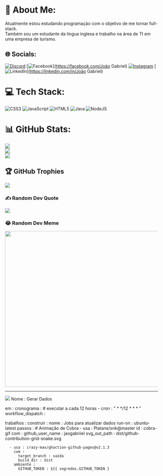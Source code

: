 # 💫 About Me:
Atualmente estou estudando programação com o objetivo de me tornar full-stack. <br>Também sou um estudante da língua inglesa e trabalho na  área de TI em uma empresa de turismo.


## 🌐 Socials:
[![Discord](https://img.shields.io/badge/Discord-%237289DA.svg?logo=discord&logoColor=white)](htttps://discord.gg/#4642) [![Facebook](https://img.shields.io/badge/Facebook-%231877F2.svg?logo=Facebook&logoColor=white)](https://facebook.com/João Gabriel) [![Instagram](https://img.shields.io/badge/Instagram-%23E4405F.svg?logo=Instagram&logoColor=white)](https://instagram.com/jgabriiell03) [![LinkedIn](https://img.shields.io/badge/LinkedIn-%230077B5.svg?logo=linkedin&logoColor=white)](https://linkedin.com/in/João Gabriel) 

# 💻 Tech Stack:
![CSS3](https://img.shields.io/badge/css3-%231572B6.svg?style=for-the-badge&logo=css3&logoColor=white) ![JavaScript](https://img.shields.io/badge/javascript-%23323330.svg?style=for-the-badge&logo=javascript&logoColor=%23F7DF1E) ![HTML5](https://img.shields.io/badge/html5-%23E34F26.svg?style=for-the-badge&logo=html5&logoColor=white) ![Java](https://img.shields.io/badge/java-%23ED8B00.svg?style=for-the-badge&logo=java&logoColor=white) ![NodeJS](https://img.shields.io/badge/node.js-6DA55F?style=for-the-badge&logo=node.js&logoColor=white)
# 📊 GitHub Stats:
![](https://github-readme-stats.vercel.app/api?username=jaogabriiel&theme=dark&hide_border=false&include_all_commits=false&count_private=false)<br/>
![](https://github-readme-streak-stats.herokuapp.com/?user=jaogabriiel&theme=dark&hide_border=false)<br/>
![](https://github-readme-stats.vercel.app/api/top-langs/?username=jaogabriiel&theme=dark&hide_border=false&include_all_commits=false&count_private=false&layout=compact)

## 🏆 GitHub Trophies
![](https://github-profile-trophy.vercel.app/?username=jaogabriiel&theme=radical&no-frame=false&no-bg=false&margin-w=4)

### ✍️ Random Dev Quote
![](https://quotes-github-readme.vercel.app/api?type=horizontal&theme=radical)

### 😂 Random Dev Meme
<img src="https://random-memer.herokuapp.com/" width="512px"/>

---
[![](https://visitcount.itsvg.in/api?id=jaogabriiel&icon=2&color=1)](https://visitcount.itsvg.in)
Nome : Gerar Dados

em :
  cronograma : # executar a cada 12 horas
    - cron : " * */12 * * * "
  workflow_dispatch :

trabalhos :
  construir :
    nome : Jobs para atualizar dados
    run-on : ubuntu-latest
    passos :
      # Animação de Cobra
      - usa : Platane/snk@master
        id : cobra-gif
        com :
          github_user_name : jaogabriiel
          svg_out_path : dist/github-contribution-grid-snake.svg

      - usa : crazy-max/ghaction-github-pages@v2.1.3
        com :
          target_branch : saída
          build_dir : dist
        ambiente :
          GITHUB_TOKEN : ${{ segredos.GITHUB_TOKEN }
